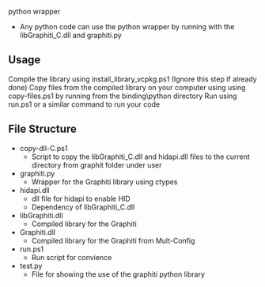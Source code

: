 python wrapper
- Any python code can use the python wrapper by running with the libGraphiti_C.dll and graphiti.py

## Usage ##

Compile the library using install_library_vcpkg.ps1 (Ignore this step if already done)
Copy files from the compiled library on your computer using using copy-files.ps1 by running from the binding\python directory
Run using run.ps1 or a similar command to run your code

## File Structure ##
- copy-dll-C.ps1
    - Script to copy the libGraphiti_C.dll and hidapi.dll files to the current directory from graphit folder under user
- graphiti.py
    - Wrapper for the Graphiti library using ctypes
- hidapi.dll
    - dll file for hidapi to enable HID
    - Dependency of libGraphiti_C.dll
- libGraphiti.dll
    - Compiled library for the Graphiti
- Graphiti.dll
    - Compiled library for the Graphiti from Mult-Config
- run.ps1
    - Run script for convience
- test.py
    - File for showing the use of the graphiti python library